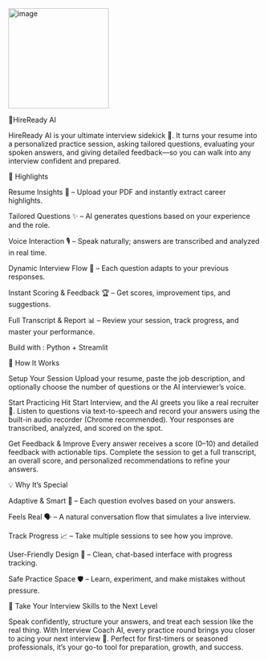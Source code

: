 <img width="200" height="200" alt="image" src="https://github.com/user-attachments/assets/c7af6f8d-3221-4aa7-a80f-4818d40f6b8c" />

🤖HireReady AI

HireReady AI is your ultimate interview sidekick 🎯. It turns your resume into a personalized practice session, asking tailored questions, evaluating your spoken answers, and giving detailed feedback—so you can walk into any interview confident and prepared.

🌟 Highlights

Resume Insights 📄 – Upload your PDF and instantly extract career highlights.

Tailored Questions ✨ – AI generates questions based on your experience and the role.

Voice Interaction 🎙️ – Speak naturally; answers are transcribed and analyzed in real time.

Dynamic Interview Flow 🔄 – Each question adapts to your previous responses.

Instant Scoring & Feedback 🏆 – Get scores, improvement tips, and suggestions.

Full Transcript & Report 📊 – Review your session, track progress, and master your performance.

Build with : Python + Streamlit

🚀 How It Works

Setup Your Session
Upload your resume, paste the job description, and optionally choose the number of questions or the AI interviewer’s voice.

Start Practicing
Hit Start Interview, and the AI greets you like a real recruiter 👋. Listen to questions via text-to-speech and record your answers using the built-in audio recorder (Chrome recommended). Your responses are transcribed, analyzed, and scored on the spot.

Get Feedback & Improve
Every answer receives a score (0–10) and detailed feedback with actionable tips. Complete the session to get a full transcript, an overall score, and personalized recommendations to refine your answers.

💡 Why It’s Special

Adaptive & Smart 🤖 – Each question evolves based on your answers.

Feels Real 🗣️ – A natural conversation flow that simulates a live interview.

Track Progress 📈 – Take multiple sessions to see how you improve.

User-Friendly Design 🎨 – Clean, chat-based interface with progress tracking.

Safe Practice Space 🛡️ – Learn, experiment, and make mistakes without pressure.

🏁 Take Your Interview Skills to the Next Level

Speak confidently, structure your answers, and treat each session like the real thing. With Interview Coach AI, every practice round brings you closer to acing your next interview 🥇. Perfect for first-timers or seasoned professionals, it’s your go-to tool for preparation, growth, and success.
